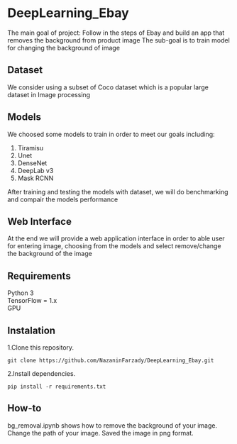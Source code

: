 # DeepLearning_Ebay
The main goal of project: Follow in the steps of Ebay and build an app that removes the background from product image
The sub-goal is to train model for changing the background of image

## Dataset
We consider using a subset of Coco dataset which is a popular large dataset in Image processing

## Models
We choosed some models to train in order to meet our goals including:
1. Tiramisu
2. Unet
3. DenseNet
4. DeepLab v3
5. Mask RCNN

After training and testing the models with dataset, we will do benchmarking and compair the models performance

## Web Interface
At the end we will provide a web application interface in order to able user for entering image, choosing from the models and select remove/change the background of the image

## Requirements
Python 3  
TensorFlow = 1.x  
GPU   

## Instalation 
1.Clone this repository.  
```
git clone https://github.com/NazaninFarzady/DeepLearning_Ebay.git  
``` 
2.Install dependencies.  
```
pip install -r requirements.txt   
```

## How-to
bg_removal.ipynb shows how to remove the background of your image.  
Change the path of your image.
Saved the image in png format.
